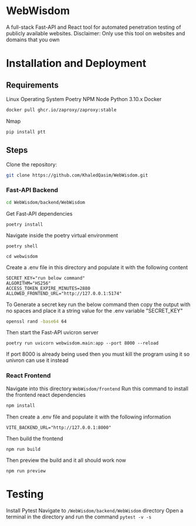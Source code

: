 # WebWisdom
A full-stack Fast-API and React tool for automated penetration testing of publicly available websites.
Disclaimer: Only use this tool on websites and domains that you own

# Installation and Deployment
## Requirements
Linux Operating System
Poetry
NPM
Node
Python 3.10.x
Docker 
```bash
docker pull ghcr.io/zaproxy/zaproxy:stable
```
Nmap
```bash
pip install ptt
```


## Steps
Clone the repository:
```bash
git clone https://github.com/KhaledQasim/WebWisdom.git
```
### Fast-API Backend
```bash
cd WebWisdom/backend/WebWisdom
```
Get Fast-API dependencies 
```
poetry install
```
Navigate inside the poetry virtual environment
```
poetry shell
```
```
cd webwisdom
```
Create a .env file in this directory and populate it with the following content
```text
SECRET_KEY="run below command"
ALGORITHM="HS256"
ACCESS_TOKEN_EXPIRE_MINUTES=2880
ALLOWED_FRONTEND_URL="http://127.0.0.1:5174"
```
To Generate a secret key run the below command then copy the output with no spaces and place it a string value for the .env variable "SECRET_KEY"
```bash
openssl rand -base64 64
```
Then start the Fast-API uvicron server
```
poetry run uvicorn webwisdom.main:app --port 8000 --reload
```
If port 8000 is already being used then you must kill the program using it so univron can use it instead


### React Frontend
Navigate into this directory `WebWisdom/frontend`
Run this command to install the frontend react dependencies 
```bash
npm install
```
Then create a .env file and populate it with the following information
```
VITE_BACKEND_URL="http://127.0.0.1:8000"
```
Then build the frontend
```
npm run build
```
Then preview the build and it all should work now
```
npm run preview
```


# Testing
Install Pytest
Navigate to `/WebWisdom/backend/WebWisdom` directory
Open a terminal in the directory and run the command `pytest -v -s`


